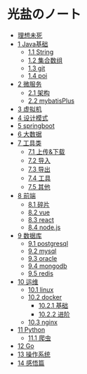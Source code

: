 # 光盐のノート
* [理想未死](README.md)
* [1 Java基础]()
    * [1.1 String](java/patzn/string.md)
    * [1.2 集合数组](java/patzn/collection.md)
    * [1.3 git](java/patzn/git.md)
    * [1.4 poi](java/patzn/poi.md)
* [2 微服务]()
    * [2.1 架构]()
    * [2.2 mybatisPlus](java/patzn/mybatis.md)
* [3 虚拟机](java/example2.md)
* [4 设计模式](java/example2.md)
* [5 springboot](java/example2.md)
* [6 大数据](java/example2.md) 
* [7 工具类](java/patzn/readme.md)
    * [7.1 上传&下载](java/patzn/upload.md)
    * [7.2 导入](java/patzn/input.md)
    * [7.3 导出]()
    * [7.4 工具]()
    * [7.5 其他](java/patzn/debris.md)
* [8 前端]()
	* [8.1 碎片](js/debris.md)
	* [8.2 vue](java/example2.md)
	* [8.3 react](java/example2.md)
	* [8.4 node.js](java/example2.md)
* [9 数据库]()
	* [9.1 postgresql](sql/pgsql.md)
	* [9.2 mysql](java/example2.md)
	* [9.3 oracle](java/example2.md)
	* [9.4 mongodb](java/example2.md)
	* [9.5 redis](java/example2.md)
* [10 运维]()
	* [10.1 linux](linux/linux.md)
	* [10.2 docker]()
		* [10.2.1 基础](linux/docker_basic.md)
		* [10.2.2 进阶](linux/docker_pro.md)
	* [10.3 nginx](linux/nginx.md)
* [11 Python](section2/README.md)
    * [11.1 爬虫](section2/example1.md)
* [12 Go]()
* [13 操作系统](mac/experience.md)
* [14 感悟篇]()